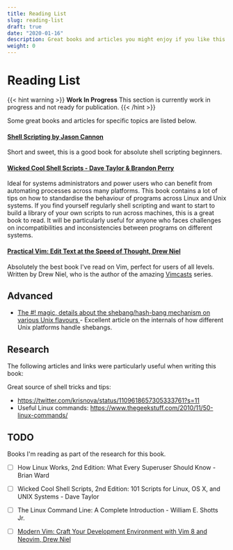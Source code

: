 ```yaml
---
title: Reading List
slug: reading-list
draft: true
date: "2020-01-16"
description: Great books and articles you might enjoy if you like this book!
weight: 0
---
```

# Reading List

{{< hint warning >}}
**Work In Progress**
This section is currently work in progress and not ready for publication.
{{< /hint >}}

Some great books and articles for specific topics are listed below.

#### [Shell Scripting by Jason Cannon](https://www.amazon.com/Shell-Scripting-Automate-Command-Programming-ebook/dp/B015FZAXU6)

Short and sweet, this is a good book for absolute shell scripting beginners.

#### [Wicked Cool Shell Scripts - Dave Taylor & Brandon Perry](https://nostarch.com/wcss2)

Ideal for systems administrators and power users who can benefit from automating processes across many platforms. This book contains a lot of tips on how to standardise the behaviour of programs across Linux and Unix systems. If you find yourself regularly shell scripting and want to start to build a library of your own scripts to run across machines, this is a great book to read. It will be particularly useful for anyone who faces challenges on incompatibilities and inconsistencies between programs on different systems.

#### [Practical Vim: Edit Text at the Speed of Thought, Drew Niel](https://www.amazon.com/Practical-Vim-Thought-Pragmatic-Programmers/dp/1934356980)

Absolutely the best book I've read on Vim, perfect for users of all levels. Written by Drew Niel, who is the author of the amazing [Vimcasts](http://vimcasts.org/) series.

## Advanced

- [The #! magic, details about the shebang/hash-bang mechanism on various Unix flavours
](https://www.in-ulm.de/~mascheck/various/shebang) - Excellent article on the internals of how different Unix platforms handle shebangs.

## Research

The following articles and links were particularly useful when writing this book:

Great source of shell tricks and tips:

- https://twitter.com/krisnova/status/1109618657305333761?s=11
- Useful Linux commands: https://www.thegeekstuff.com/2010/11/50-linux-commands/

## TODO

Books I'm reading as part of the research for this book.

- [ ] How Linux Works, 2nd Edition: What Every Superuser Should Know - Brian Ward
- [ ] Wicked Cool Shell Scripts, 2nd Edition: 101 Scripts for Linux, OS X, and UNIX Systems - Dave Taylor
- [ ] The Linux Command Line: A Complete Introduction - William E. Shotts Jr.
- [ ] [Modern Vim: Craft Your Development Environment with Vim 8 and Neovim, Drew Niel](https://pragprog.com/book/modvim/modern-vim)

